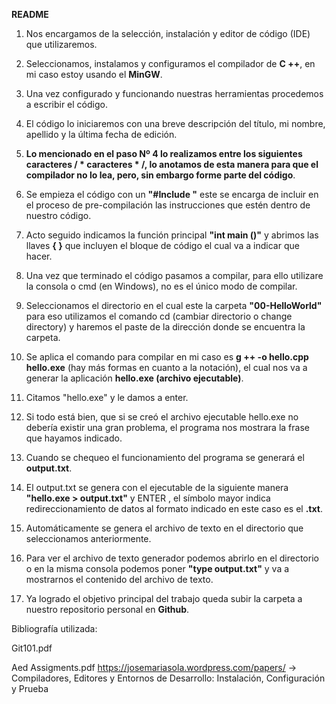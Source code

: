 **README**


1. Nos encargamos de la selección, instalación y editor de código (IDE) que utilizaremos.

2. Seleccionamos, instalamos y configuramos el compilador de **C ++**, en mi caso estoy usando el **MinGW**.

3. Una vez configurado y funcionando nuestras herramientas procedemos a escribir el código.

4. El código lo iniciaremos con una breve descripción del título, mi nombre, apellido y la última fecha de edición.

5. **Lo mencionado en el paso Nº 4 lo realizamos entre los siguientes caracteres / * caracteres * /, lo anotamos de esta manera para que el compilador no lo lea, pero, sin embargo forme parte del código**.

6. Se empieza el código con un **"#Include <iostream>"** este se encarga de incluir en el proceso de pre-compilación las instrucciones que estén dentro de nuestro código.

7. Acto seguido indicamos la función principal **"int main ()"** y abrimos las llaves **{ }** que incluyen el bloque de código el cual va a indicar que hacer.

8. Una vez que terminado el código pasamos a compilar, para ello utilizare la consola o cmd (en Windows), no es el único modo de compilar. 

9. Seleccionamos el directorio en el cual este la carpeta **"00-HelloWorld"** para eso utilizamos el comando cd (cambiar directorio o change directory) y haremos el paste de la dirección donde se encuentra la carpeta.

10. Se aplica el comando para compilar en mi caso es **g ++ -o hello.cpp hello.exe** (hay más formas en cuanto a la notación), el cual nos va a generar la aplicación **hello.exe (archivo ejecutable)**.

11. Citamos "hello.exe" y le damos a enter.

12. Si todo está bien, que si se creó el archivo ejecutable hello.exe no debería existir una gran problema, el programa nos mostrara la frase que hayamos indicado.

13. Cuando se chequeo el funcionamiento del programa se generará el **output.txt**.

14. El output.txt se genera con el ejecutable de la siguiente manera **"hello.exe > output.txt"** y ENTER , el símbolo mayor indica redireccionamiento de datos al formato indicado en este caso es el **.txt**.

15. Automáticamente se genera el archivo de texto en el directorio que seleccionamos anteriormente. 

16. Para ver el archivo de texto generador podemos abrirlo en el directorio o en la misma consola podemos poner **"type output.txt"** y va a mostrarnos el contenido del archivo de texto.

17. Ya logrado el objetivo principal del trabajo queda subir la carpeta a nuestro repositorio personal en **Github**.


Bibliografía utilizada:

Git101.pdf 

Aed Assigments.pdf https://josemariasola.wordpress.com/papers/ -> Compiladores, Editores y Entornos de Desarrollo: Instalación, Configuración y Prueba
